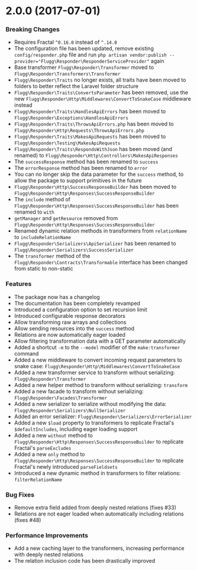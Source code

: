 # 2.0.0 (2017-07-01)

### Breaking Changes

* Requires Fractal `^0.16.0` instead of `^.14.0` 
* The configuration file has been updated, remove existing `config/responder.php` file and run `php artisan vendor:publish --provider="Flugg\Responder\ResponderServiceProvider"` again
* Base transformer `Flugg\Responder\Transformer` moved to `Flugg\Responder\Transformers\Transformer`
* `Flugg\Responder\Traits` no longer exists, all traits have been moved to folders to better reflect the Laravel folder structure
* `Flugg\Responder\Traits\ConvertsParameter` has been removed, use the new `Flugg\Responder\Http\Middlewares\ConvertToSnakeCase` middleware instead
* `Flugg\Responder\Traits\HandlesApiErrors` has been moved to `Flugg\Responder\Exceptions\HandlesApiErrors`
* `Flugg\Responder\Traits\ThrowsApiErrors.php` has been moved to `Flugg\Responder\Http\Requests\ThrowsApiErrors.php`
* `Flugg\Responder\Traits\MakesApiRequests` has been moved to `Flugg\Responder\Testing\MakesApiRequests`
* `Flugg\Responder\Traits\RespondsWithJson` has been moved (and renamed) to `Flugg\Responder\Http\Controllers\MakesApiResponses`
* The `successResponse` method has been renamed to `success`
* The `errorResponse` method has been renamed to `error`
* You can no longer skip the data parameter for the `success` method, to allow the package to support primitives in the future
* `Flugg\Responder\Http\SuccessResponseBuilder` has been moved to `Flugg\Responder\Http\Responses\SuccessResponseBuilder`
* The `include` method of `Flugg\Responder\Http\Responses\SuccessResponseBuilder` has been renamed to `with`
* `getManager` and `getResource` removed from `Flugg\Responder\Http\Responses\SuccessResponseBuilder`
* Renamed dynamic relation methods in transformers from `relationName` to `includeRelationName`
* `Flugg\Responder\Serializers\ApiSerializer` has been renamed to `Flugg\Responder\Serializers\SuccessSerializer`
* The `transformer` method of the `Flugg\Responder\Contracts\Transformable` interface has been changed from static to non-static

### Features

* The package now has a changelog
* The documentation has been completely revamped
* Introduced a configuration option to set recursion limit
* Introduced configurable response decorators
* Allow transforming raw arrays and collections
* Allow sending resources into the `success` method
* Relations are now automatically eager loaded
* Allow filtering transformation data with a GET parameter automatically
* Added a shortcut `-m` to the `--model` modifier of the `make:transformer` command
* Added a new middleware to convert incoming request parameters to snake case: `Flugg\Responder\Http\Middlewares\ConvertToSnakeCase`
* Added a new transformer service to transform without serializing: `Flugg\Responder\Transformer`
* Added a new helper method to transform without serializing: `transform`
* Added a new facade to transform without serializing: `Flugg\Responder\Facades\Transformer`
* Added a new serializer to serialize without modifying the data: `Flugg\Responder\Serializers\NullSerializer`
* Added an error serializer: `Flugg\Responder\Serializers\ErrorSerializer`
* Added a new `$load` property to transformers to replicate Fractal's `$defaultIncludes`, including eager loading support
* Added a new `without` method to `Flugg\Responder\Http\Responses\SuccessResponseBuilder` to replicate Fractal's `parseExcludes` 
* Added a new `only` method to `Flugg\Responder\Http\Responses\SuccessResponseBuilder` to replicate Fractal's newly introduced `parseFieldsets` 
* Introduced a new dynamic method in transformers to filter relations: `filterRelationName`

### Bug Fixes

* Remove extra field added from deeply nested relations (fixes #33)
* Relations are not eager loaded when automatically including relations (fixes #48)

### Performance Improvements

* Add a new caching layer to the transformers, increasing performance with deeply nested relations
* The relation inclusion code has been drastically improved